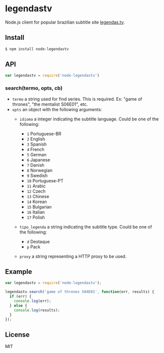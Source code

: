 # legendastv
 
Node.js client for popular brazilian subtitle site [legendas.tv](http://www.legendas.tv).

## Install

```sh
$ npm install node-legendastv
```

## API

```js
var legendastv = require('node-legendastv')
```

### search(termo, opts, cb)

- `termo` a string used for find series. This is required. Ex: "game of thrones", "the mentalist S06E01", etc.
- `opts` an object with the following arguments:
  - `idioma` a integer indicating the subtitle language. Could be one of the following:
    - `1`  Portuguese-BR
    - `2`  English
    - `3`  Spanish
    - `4`  French
    - `5`  German
    - `6`  Japanese
    - `7`  Danish
    - `8`  Norwegian
    - `9`  Swedish
    - `10` Portuguese-PT
    - `11` Arabic
    - `12` Czech
    - `13` Chinese
    - `14` Korean
    - `15` Bulgarian
    - `16` Italian
    - `17` Polish
  
  - `tipo_legenda` a string indicating the subtitle type. Could be one of the following:
    - `d` Destaque
    - `p` Pack
  - `proxy` a string representing a HTTP proxy to be used.
  

## Example

```js
var legendastv = require('node-legendastv');

legendastv.search('game of thrones S04E01', function(err, results) {
  if (err) {
    console.log(err);
  } else {
    console.log(results);
  }
});

```

## License

MIT
